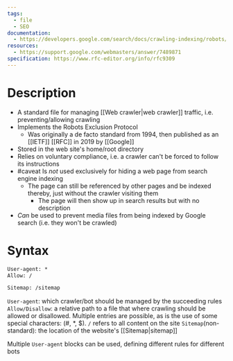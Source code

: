 ```yaml
---
tags:
  - file
  - SEO
documentation:
  - https://developers.google.com/search/docs/crawling-indexing/robots/intro
resources:
  - https://support.google.com/webmasters/answer/7489871
specification: https://www.rfc-editor.org/info/rfc9309
---
```

# Description
- A standard file for managing [[Web crawler|web crawler]] traffic, i.e. preventing/allowing crawling
- Implements the Robots Exclusion Protocol
	- Was originally a de facto standard from 1994, then published as an [[IETF]] [[RFC]] in 2019 by [[Google]]
- Stored in the web site's home/root directory
- Relies on voluntary compliance, i.e. a crawler can't be forced to follow its instructions
- #caveat Is *not* used exclusively for hiding a web page from search engine indexing
	- The page can still be referenced by other pages and be indexed thereby, just without the crawler visiting them
		- The page will then show up in search results but with no description
- *Can* be used to prevent media files from being indexed by Google search (i.e. they won't be crawled)
# Syntax
```robots.txt
User-agent: *
Allow: /

Sitemap: /sitemap
```
`User-agent`: which crawler/bot should be managed by the succeeding rules
`Allow/Disallow`: a relative path to a file that where crawling should be allowed or disallowed. Multiple entries are possible, as is the use of some special characters: (#, *, $).  `/` refers to all content on the site
`Sitemap`(non-standard): the location of the website's [[Sitemap|sitemap]]

Multiple `User-agent` blocks can be used, defining different rules for different bots